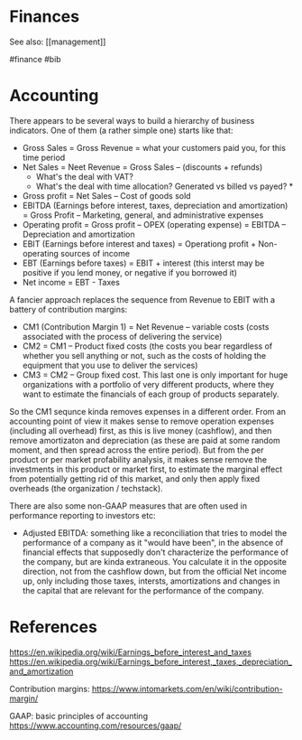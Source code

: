 # Finances

See also: [[management]]

#finance #bib


# Accounting

There appears to be several ways to build a hierarchy of business indicators. One of them (a rather simple one) starts like that:

* Gross Sales = Gross Revenue = what your customers paid you, for this time period
* Net Sales = Neet Revenue = Gross Sales – (discounts + refunds) 
    * What's the deal with VAT?
    * What's the deal with time allocation? Generated vs billed vs payed? * 
* Gross profit = Net Sales – Cost of goods sold
* EBITDA (Earnings before interest, taxes, depreciation and amortization) = Gross Profit – Marketing, general, and administrative expenses
* Operating profit = Gross profit – OPEX (operating expense) = EBITDA – Depreciation and amortization
* EBIT (Earnings before interest and taxes) = Operationg profit + Non-operating sources of income
* EBT (Earnings before taxes) = EBIT + interest (this interst may be positive if you lend money, or negative if you borrowed it)
* Net income = EBT - Taxes 

A fancier approach replaces the sequence from Revenue to EBIT with a battery of contribution margins:
* CM1 (Contribution Margin 1) = Net Revenue – variable costs (costs associated with the process of delivering the service)
* CM2 = CM1 – Product fixed costs (the costs you bear regardless of whether you sell anything or not, such as the costs of holding the equipment that you use to deliver the services)
* CM3 = CM2 – Group fixed cost. This last one is only important for huge organizations with a portfolio of very different products, where they want to estimate the financials of each group of products separately.

So the CM1 sequnce kinda removes expenses in a different order. From an accounting point of view it makes sense to remove operation expenses (including all overhead) first, as this is live money (cashflow), and then remove amortizaton and depreciation (as these are paid at some random moment, and then spread across the entire period). But from the per product or per market profability analysis, it makes sense remove the investments in this product or market first, to estimate the marginal effect from potentially getting rid of this market, and only then apply fixed overheads (the organization / techstack).

There are also some non-GAAP measures that are often used in performance reporting to investors etc:
* Adjusted EBITDA: something like a reconciliation that tries to model the performance of a company as it "would have been", in the absence of financial effects that supposedly don't characterize the performance of the company, but are kinda extraneous. You calculate it in the opposite direction, not from the cashflow down, but from the official Net income up, only including those taxes, intersts, amortizations and changes in the capital that are relevant for the performance of the company.

# References

https://en.wikipedia.org/wiki/Earnings_before_interest_and_taxes
https://en.wikipedia.org/wiki/Earnings_before_interest,_taxes,_depreciation_and_amortization

Contribution margins:
https://www.intomarkets.com/en/wiki/contribution-margin/

GAAP: basic principles of accounting
https://www.accounting.com/resources/gaap/


